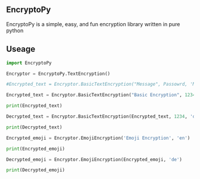 ## EncryptoPy
EncryptoPy is a simple, easy, and fun encryption library written in pure python

## Useage
```python
import EncryptoPy

Encryptor = EncryptoPy.TextEncryption()

#Encrypted_text = Encryptor.BasicTextEncryption("Message", Passowrd, 'Mode')

Encrypted_text = Encryptor.BasicTextEncryption("Basic Encryption", 1234, 'en')

print(Encrypted_text)

Decrypted_text = Encryptor.BasicTextEncryption(Encrypted_text, 1234, 'de')

print(Decrypted_text)

Encrypted_emoji = Encryptor.EmojiEncryption('Emoji Encryption', 'en')

print(Encrypted_emoji)

Decrypted_emoji = Encryptor.EmojiEncryption(Encrypted_emoji, 'de')

print(Decrypted_emoji)

```
